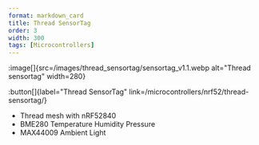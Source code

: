 ```yaml
---
format: markdown_card
title: Thread SensorTag
order: 3
width: 300
tags: [Microcontrollers]
---
```


:image[]{src=/images/thread_sensortag/sensortag_v1.1.webp alt="Thread sensortag" width=280}

:button[]{label="Thread SensorTag" link=/microcontrollers/nrf52/thread-sensortag/}

- Thread mesh with nRF52840
- BME280 Temperature Humidity Pressure
- MAX44009 Ambient Light
